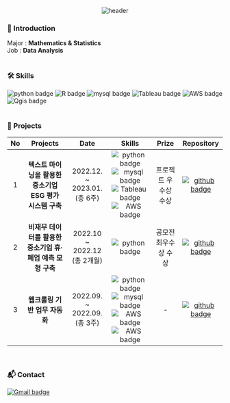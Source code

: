 <div align="center">
  
![header](https://capsule-render.vercel.app/api?type=waving&color=6E85B7&height=200&section=header&text=yunyeong-choi&fontColor=F9F9F9&fontSize=50&fontAlignY=35&animation=twinkling&desc=Data%20Analyst&descSize=25&descAlignY=60)
  
<div align="left">
  
### :wave: Introduction
Major : **Mathematics & Statistics**<br> Job : **Data Analysis** <br><br>

### 🛠️ Skills 
  
  ![python badge](https://img.shields.io/badge/-Python-%23F7DF1E?style=plastic-square&logo=Python&logoColor=ffdd54&color=3776AB)
![R badge](https://img.shields.io/badge/-%20R-%23F7DF1E?style=plastic-square&logo=R&logoColor=3776AB&color=D8D8D8)
  ![mysql badge](https://img.shields.io/badge/-%20MySQL-%23F7DF1E?style=plastic-square&logo=mysql&logoColor=white&color=0F3460)
  ![Tableau badge](https://img.shields.io/badge/-%20Tableau-%23F7DF1E?style=plastic-square&logo=Tableau&color=FFD8A9)
  ![AWS badge](https://img.shields.io/badge/-%20AWS-%23F7DF1E?style=plastic-square&logo=amazonaws&logoColor=EF5B0C&color=FEF9A7)
  ![Qgis badge](https://img.shields.io/badge/-%20Qgis-%23F7DF1E?style=plastic-square&logo=Qgis&color=DAE2B6)<br><br>
  
  
### :pushpin: Projects 

| No | **Projects** | **Date** | **Skills** | **Prize** | **Repository** |
|:--------:|:--------:|:--------:|:--------:|:--------:|:--------:|
| 1 | **텍스트 마이닝을 활용한    중소기업 ESG 평가 시스템 구축** | 2022.12. ~ 2023.01. (총 6주) |![python badge](https://img.shields.io/badge/-Python-%23F7DF1E?style=plastic-square&logo=Python&logoColor=ffdd54&color=3776AB) ![mysql badge](https://img.shields.io/badge/-%20MySQL-%23F7DF1E?style=plastic-square&logo=mysql&logoColor=white&color=0F3460)![Tableau badge](https://img.shields.io/badge/-%20Tableau-%23F7DF1E?style=plastic-square&logo=Tableau&color=FFD8A9) ![AWS badge](https://img.shields.io/badge/-%20AWS%20ec2-%23F7DF1E?style=plastic-square&logo=amazonaws&logoColor=EF5B0C&color=FEF9A7) | 프로젝트 우수상 수상 | [![github badge](https://img.shields.io/badge/-%20git%20repository-%23F7DF1E?style=plastic-square&logo=github&logoColor=EF5B0C&color=413F42&link=https://github.com/March-of-the-Ants/ESG-Rating-System.git)](https://github.com/March-of-the-Ants/ESG-Rating-System.git) |
| 2 | **비재무 데이터를 활용한    중소기업 휴·폐업 예측 모형 구축** | 2022.10 ~ 2022.12 (총 2개월) | ![python badge](https://img.shields.io/badge/-Python-%23F7DF1E?style=plastic-square&logo=Python&logoColor=ffdd54&color=3776AB) | 공모전 최우수상 수상 | [![github badge](https://img.shields.io/badge/-%20git%20repository-%23F7DF1E?style=plastic-square&logo=github&logoColor=EF5B0C&color=413F42&link=https://github.com/Numble2022/ACSM.git)](https://github.com/Numble2022/ACSM.git) |
| 3 | **웹크롤링 기반 업무 자동화** |2022.09. ~ 2022.09. (총 3주) | ![python badge](https://img.shields.io/badge/-Python-%23F7DF1E?style=plastic-square&logo=Python&logoColor=ffdd54&color=3776AB) ![mysql badge](https://img.shields.io/badge/-%20MySQL-%23F7DF1E?style=plastic-square&logo=mysql&logoColor=white&color=0F3460)![AWS badge](https://img.shields.io/badge/-%20AWS%20ec2-%23F7DF1E?style=plastic-square&logo=amazonaws&logoColor=EF5B0C&color=FEF9A7) ![AWS badge](https://img.shields.io/badge/-%20AWS%20RDS-%23F7DF1E?style=plastic-square&logo=amazonaws&logoColor=EF5B0C&color=FEF9A7)| - | [![github badge](https://img.shields.io/badge/-%20git%20repository-%23F7DF1E?style=plastic-square&logo=github&logoColor=EF5B0C&color=413F42&link=https://github.com/yunyeong-choi/MKnews_RPA.git)](https://github.com/yunyeong-choi/MKnews_RPA.git)  |
<br>


  
 ### :mailbox_with_mail: Contact
  [![Gmail badge](https://img.shields.io/badge/Gmail-d14836?style=plastic-square&logo=Gmail&logoColor=white&llink=mailto:tinggunj@gmail.com)](mailto:tinggunj@gmail.com)
  
<!--
**yunyeong-choi/yunyeong-choi** is a ✨ _special_ ✨ repository because its `README.md` (this file) appears on your GitHub profile.

Here are some ideas to get you started:

- 🔭 I’m currently working on ...
- 🌱 I’m currently learning ...
- 👯 I’m looking to collaborate on ...
- 🤔 I’m looking for help with ...
- 💬 Ask me about ...
- 📫 How to reach me: ...
- 😄 Pronouns: ...
- ⚡ Fun fact: ...
-->
